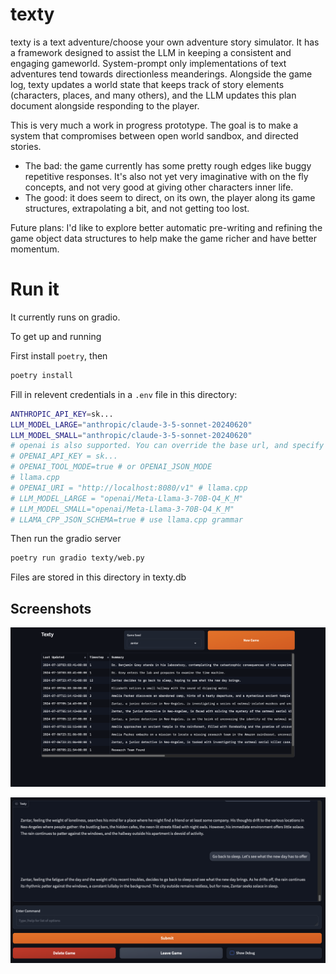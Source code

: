 # texty

texty is a text adventure/choose your own adventure story simulator. It has a framework designed to assist the LLM in keeping a consistent and engaging gameworld. System-prompt only implementations of text adventures tend towards directionless meanderings. Alongside the game log, texty updates a world state that keeps track of story elements (characters, places, and many others), and the LLM updates this plan document alongside responding to the player.

This is very much a work in progress prototype. The goal is to make a system that compromises between open world sandbox, and directed stories. 

- The bad: the game currently has some pretty rough edges like buggy repetitive responses. It's also not yet very imaginative with on the fly concepts, and not very good at giving other characters inner life.
- The good: it does seem to direct, on its own, the player along its game structures, extrapolating a bit, and not getting too lost.

Future plans: I'd like to explore better automatic pre-writing and refining the game object data structures to help make the game richer and have better momentum.

# Run it

It currently runs on gradio.

To get up and running

First install `poetry`, then

```sh
poetry install
```

Fill in relevent credentials in a `.env` file in this directory:

```sh
ANTHROPIC_API_KEY=sk...
LLM_MODEL_LARGE="anthropic/claude-3-5-sonnet-20240620"
LLM_MODEL_SMALL="anthropic/claude-3-5-sonnet-20240620"
# openai is also supported. You can override the base url, and specify a json parsing mode
# OPENAI_API_KEY = sk...
# OPENAI_TOOL_MODE=true # or OPENAI_JSON_MODE
# llama.cpp
# OPENAI_URI = "http://localhost:8080/v1" # llama.cpp
# LLM_MODEL_LARGE = "openai/Meta-Llama-3-70B-Q4_K_M"
# LLM_MODEL_SMALL="openai/Meta-Llama-3-70B-Q4_K_M"
# LLAMA_CPP_JSON_SCHEMA=true # use llama.cpp grammar
```

Then run the gradio server

```sh
poetry run gradio texty/web.py
```

Files are stored in this directory in texty.db

## Screenshots

![Load Game](./img/loading.png)

![Game in Progress](./img/gameplay.png)
